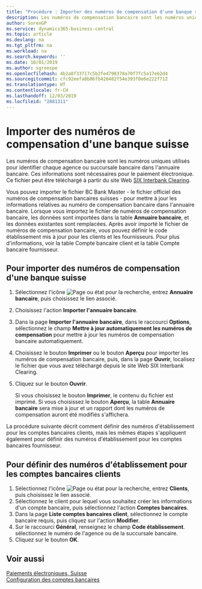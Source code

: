 ```yaml
---
title: "Procédure : Importer des numéros de compensation d'une banque suisse"
description: Les numéros de compensation bancaire sont les numéros uniques utilisés pour identifier chaque agence ou succursale bancaire dans l'annuaire bancaire. Ces informations sont nécessaires pour le paiement électronique. Ce fichier peut être téléchargé à partir du site Web SIX Interbank Clearing.
author: SorenGP
ms.service: dynamics365-business-central
ms.topic: article
ms.devlang: na
ms.tgt_pltfrm: na
ms.workload: na
ms.search.keywords: ''
ms.date: 10/01/2019
ms.author: sgroespe
ms.openlocfilehash: 4b2a8f33717c5b2fe4798378a70f7fc5a17e62d4
ms.sourcegitcommit: cfc92eefa8b06fb426482f54e393f0e6e222f712
ms.translationtype: HT
ms.contentlocale: fr-CH
ms.lasthandoff: 12/03/2019
ms.locfileid: "2881311"
---
```

# <a name="import-swiss-bank-clearing-numbers"></a>Importer des numéros de compensation d'une banque suisse
Les numéros de compensation bancaire sont les numéros uniques utilisés pour identifier chaque agence ou succursale bancaire dans l'annuaire bancaire. Ces informations sont nécessaires pour le paiement électronique. Ce fichier peut être téléchargé à partir du site Web [SIX Interbank Clearing](https://go.microsoft.com/fwlink/?LinkId=145121).  

Vous pouvez importer le fichier BC Bank Master - le fichier officiel des numéros de compensation bancaires suisses - pour mettre à jour les informations relatives au numéro de compensation bancaire dans l'annuaire bancaire. Lorsque vous importez le fichier de numéros de compensation bancaire, les données sont importées dans la table **Annuaire bancaire**, et les données existantes sont remplacées. Après avoir importé le fichier de numéros de compensation bancaire, vous pouvez définir le code établissement mis à jour pour les clients et les fournisseurs. Pour plus d'informations, voir la table Compte bancaire client et la table Compte bancaire fournisseur.  

## <a name="to-import-swiss-bank-clearing-numbers"></a>Pour importer des numéros de compensation d'une banque suisse  

1.  Sélectionnez l'icône ![Page ou état pour la recherche](../../media/ui-search/search_small.png "Icône Page ou état pour la recherche"), entrez **Annuaire bancaire**, puis choisissez le lien associé.  
2.  Choisissez l'action **Importer l'annuaire bancaire**.  
3.  Dans la page **Importer l'annuaire bancaire**, dans le raccourci **Options**, sélectionnez le champ **Mettre à jour automatiquement les numéros de compensation** pour mettre à jour les numéros de compensation bancaire automatiquement.  
4.  Choisissez le bouton **Imprimer** ou le bouton **Aperçu** pour importer les numéros de compensation bancaire, puis, dans la page **Ouvrir**, localisez le fichier que vous avez téléchargé depuis le site Web SIX Interbank Clearing.
5. Cliquez sur le bouton **Ouvrir**.  

    Si vous choisissez le bouton **Imprimer**, le contenu du fichier est imprimé. Si vous choisissez le bouton **Aperçu**, la table **Annuaire bancaire** sera mise à jour et un rapport dont les numéros de compensation auront été modifiés s'affichera.  

La procédure suivante décrit comment définir des numéros d'établissement pour les comptes bancaires clients, mais les mêmes étapes s'appliquent également pour définir des numéros d'établissement pour les comptes bancaires fournisseur.  

## <a name="to-define-bank-branch-numbers-for-customer-bank-accounts"></a>Pour définir des numéros d'établissement pour les comptes bancaires clients  

1.  Sélectionnez l'icône ![Page ou état pour la recherche](../../media/ui-search/search_small.png "Icône Page ou état pour la recherche"), entrez **Clients**, puis choisissez le lien associé.  
2.  Sélectionnez le client pour lequel vous souhaitez créer les informations d'un compte bancaire, puis sélectionnez l'action **Comptes bancaires**.  
3.  Dans la page **Liste comptes bancaires client**, sélectionnez le compte bancaire requis, puis cliquez sur l'action **Modifier**.  
4.  Sur le raccourci **Général**, renseignez le champ **Code établissement**. sélectionnez le numéro de l'agence ou de la succursale bancaire.  
5.  Cliquez sur le bouton **OK**.  

## <a name="see-also"></a>Voir aussi  
 [Paiements électroniques, Suisse](swiss-electronic-payments.md)   
 [Configuration des comptes bancaires](../../bank-how-setup-bank-accounts.md)
